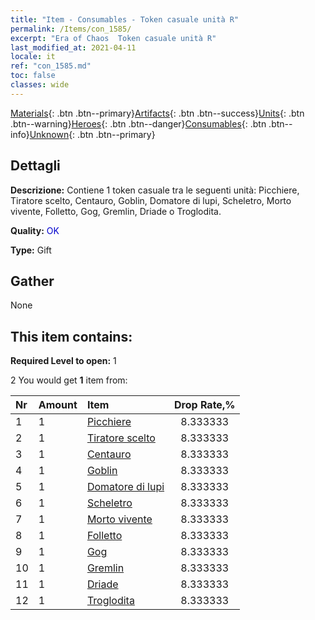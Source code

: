 ```yaml
---
title: "Item - Consumables - Token casuale unità R"
permalink: /Items/con_1585/
excerpt: "Era of Chaos  Token casuale unità R"
last_modified_at: 2021-04-11
locale: it
ref: "con_1585.md"
toc: false
classes: wide
---
```

 [Materials](/it/Items/){: .btn .btn--primary}[Artifacts](/it/Items/Artifacts/){: .btn .btn--success}[Units](/it/Items/Units/){: .btn .btn--warning}[Heroes](/it/Items/Heroes/){: .btn .btn--danger}[Consumables](/it/Items/Consumables/){: .btn .btn--info}[Unknown](/it/Items/Unknown/){: .btn .btn--primary}

## Dettagli
 **Descrizione:** Contiene 1 token casuale tra le seguenti unità: Picchiere, Tiratore scelto, Centauro, Goblin, Domatore di lupi, Scheletro, Morto vivente, Folletto, Gog, Gremlin, Driade o Troglodita.

 **Quality:** <span style="color: #0000CD">OK</span>

 **Type:** Gift

## Gather

  None

## This item contains:

 **Required Level to open:** 1

 2 You would get **1** item  from:

  | Nr | Amount |     Item    | Drop Rate,% |
  |:---|:-------|:------------|:---------:|
  | 1 | 1 | [Picchiere](/it/Items/unt_190/) | 8.333333 | 
  | 2 | 1 | [Tiratore scelto](/it/Items/unt_191/) | 8.333333 | 
  | 3 | 1 | [Centauro](/it/Items/unt_199/) | 8.333333 | 
  | 4 | 1 | [Goblin](/it/Items/unt_217/) | 8.333333 | 
  | 5 | 1 | [Domatore di lupi](/it/Items/unt_218/) | 8.333333 | 
  | 6 | 1 | [Scheletro](/it/Items/unt_208/) | 8.333333 | 
  | 7 | 1 | [Morto vivente](/it/Items/unt_209/) | 8.333333 | 
  | 8 | 1 | [Folletto](/it/Items/unt_226/) | 8.333333 | 
  | 9 | 1 | [Gog](/it/Items/unt_227/) | 8.333333 | 
  | 10 | 1 | [Gremlin](/it/Items/unt_235/) | 8.333333 | 
  | 11 | 1 | [Driade](/it/Items/unt_262/) | 8.333333 | 
  | 12 | 1 | [Troglodita](/it/Items/unt_244/) | 8.333333 | 
